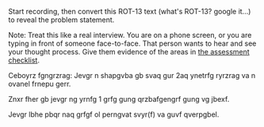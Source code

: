 Start recording, then convert this ROT-13 text (what's ROT-13? google it...) to reveal the problem statement.

Note: Treat this like a real interview. You are on a phone screen, or you are typing in front of someone face-to-face. That person wants to hear and see your thought process. Give them evidence of the areas in [the assessment checklist](https://github.com/hackreactor/peripheral-brain/wiki/How-to-assess-interviews).

Ceboyrz fgngrzrag:
Jevgr n shapgvba gb svaq gur 2aq ynetrfg ryrzrag va n ovanel frnepu gerr.

Znxr fher gb jevgr ng yrnfg 1 grfg gung qrzbafgengrf gung vg jbexf.

Jevgr lbhe pbqr naq grfgf ol perngvat svyr(f) va guvf qverpgbel.
